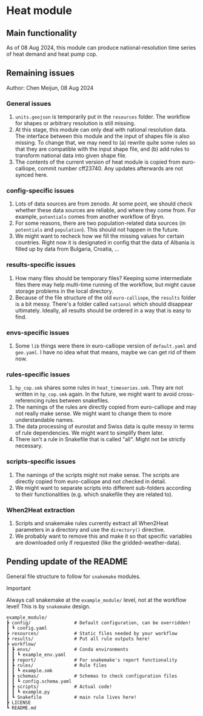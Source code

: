 # Heat module

## Main functionality

As of 08 Aug 2024, this module can produce national-resolution time series of heat demand and heat pump cop.

## Remaining issues

Author: Chen Meijun, 08 Aug 2024

### General issues

1. `units.geojson` is temporarily put in the `resources` folder. The workflow for shapes or arbitrary resolution is still missing.
2. At this stage, this module can only deal with national resolution data. The interface between this module and the input of shapes file is also missing. To change that, we may need to (a) rewrite quite some rules so that they are compatible with the input shape file, and (b) add rules to transform national data into given shape file.
3. The contents of the current version of heat module is copied from euro-calliope, commit number cff23740. Any updates afterwards are not synced here.

### config-specific issues

1. Lots of data sources are from zenodo. At some point, we should check whether these data sources are reliable, and where they come from. For example, `potentials` comes from another workflow of Bryn.
2. For some reasons, there are two population-related data sources (in `potentials` and `population`). This should not happen in the future.
3. We might want to recheck how we fill the missing values for certain countries. Right now it is designated in config that the data of Albania is filled up by data from Bulgaria, Croatia, ...

### results-specific issues

1. How many files should be temporary files? Keeping some intermediate files there may help multi-time running of the workflow, but might cause storage problems in the local directory.
2. Because of the file structure of the old `euro-calliope`, the `results` folder is a bit messy. There's a folder called `national` which should disappear ultimately. Ideally, all results should be ordered in a way that is easy to find.

### envs-specific issues

1. Some `lib` things were there in euro-calliope version of `default.yaml` and `geo.yaml`. I have no idea what that means, maybe we can get rid of them now.

### rules-specific issues

1. `hp_cop.smk` shares some rules in `heat_timeseries.smk`. They are not written in `hp_cop.smk` again. In the future, we might want to avoid cross-referencing rules between snakefiles.
2. The namings of the rules are directly copied from euro-calliope and may not really make sense. We might want to change them to more understandable names.
3. The data processing of eurostat and Swiss data is quite messy in terms of rule dependencies. We might want to simplify them later.
4. There isn't a rule in Snakefile that is called "all". Might not be strictly necessary.

### scripts-specific issues

1. The namings of the scripts might not make sense. The scripts are directly copied from euro-calliope and not checked in detail.
2. We might want to separate scripts into different sub-folders according to their functionalities (e.g. which snakefile they are related to).

### When2Heat extraction

1. Scripts and snakemake rules currently extract all When2Heat parameters in a directory and use the `directory()` directive.
2. We probably want to remove this and make it so that specific variables are downloaded only if requested (like the gridded-weather-data).

## Pending update of the README

General file structure to follow for `snakemake` modules.

>[!important]
>Always call snakemake at the `example_module/` level, not at the workflow level!
>This is by `snakemake` design.

```ascii
example_module/
┣ config/                # Default configuration, can be overridden!
┃ ┗ config.yaml
┣ resources/             # Static files needed by your workflow
┣ results/               # Put all rule outputs here!
┣ workflow/
┃ ┣ envs/                # Conda environments
┃ ┃ ┗ example_env.yaml
┃ ┣ report/              # For snakemake's report functionality
┃ ┣ rules/               # Rule files
┃ ┃ ┗ example.smk
┃ ┣ schemas/             # Schemas to check configuration files
┃ ┃ ┗ config.schema.yaml
┃ ┣ scripts/             # Actual code!
┃ ┃ ┗ example.py
┃ ┗ Snakefile            # main rule lives here!
┣ LICENSE
┗ README.md
```
